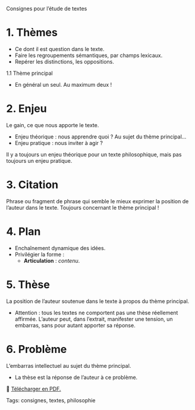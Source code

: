 Consignes pour l’étude de textes

# 1. Thèmes

- Ce dont il est question dans le texte.
- Faire les regroupements sémantiques, par champs lexicaux.
- Repérer les distinctions, les oppositions.

1.1 Thème principal

- En général un seul. Au maximum deux !

# 2. Enjeu

Le gain, ce que nous apporte le texte.

- Enjeu théorique : nous apprendre quoi ? Au sujet du thème principal…
- Enjeu pratique : nous inviter à agir ?

Il y a toujours un enjeu théorique pour un texte philosophique, mais pas toujours un enjeu pratique.

# 3. Citation

Phrase ou fragment de phrase qui semble le mieux exprimer la position de l’auteur dans le texte. Toujours concernant le thème principal !

# 4. Plan

- Enchaînement dynamique des idées.
- Privilégier la forme :
  - **Articulation** : _contenu_.

# 5. Thèse

La position de l’auteur soutenue dans le texte à propos du thème principal.

- Attention : tous les textes ne comportent pas une thèse réellement affirmée. L’auteur peut, dans l’extrait, manifester une tension, un embarras, sans pour autant apporter sa réponse.

# 6. Problème

L’embarras intellectuel au sujet du thème principal.

- La thèse est la réponse de l’auteur à ce problème.

📄 [Télécharger en PDF.](./consignes-pour-letude-de-textes.pdf)

Tags: consignes, textes, philosophie
